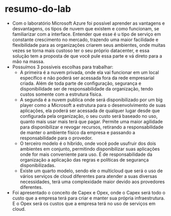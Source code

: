 # resumo-do-lab
 - Com o laboratório Microsoft Azure foi possível aprender as vantagens e desvantagens, os tipos de nuvem que existem e como funcionam, se familiarizar com a interface. Entender que esse é u tipo de serviço em constante crescimento no mercado, trazendo uma maior facilidade e flexibilidade para as organizações criarem seus ambientes, onde muitas vezes se torna mais custoso ter o seu próprio datacenter, e essa solução tem a proposta de que você pule essa parte e vá direto para a mão na massa.
 - Possuímos 3 possíveis escolhas para trabalhar:
   - A primeira é a nuvem privada, onde ela vai funcionar em um local específico e não poderá ser acessada fora da rede empresarial criada. Além de toda parte de configuração, segurança e disponibilidade ser de responsabilidade da organização, tendo custos somente com a estrutura física.
   - A segunda é a nuvem publica onde será disponibilizado por um big player como a Microsoft a estrutura para o desenvolvimento de suas aplicações, ela poderá ser acessada de qualquer lugar desde que configurada pela organização, o seu custo será baseado no uso, quanto mais usar mais terá que pagar. Permite uma maior agilidade para disponibilizar e revogar recursos, retirando a responsabilidade de manter o ambiente físico da empresa e passando a responsabilidade para o provedor.
   - O terceiro modelo é o híbrido, onde você pode usufruir dos dois ambientes em conjunto, permitindo disponibilizar suas aplicações onde for mais conveniente para uso. É de responsabilidade da organização a aplicação das regras e políticas de segurança disponibilizadas.
   - Existe um quarto modelo, sendo ele o multicloud que será o uso de vários serviços de cloud diferentes para atender a suas diversas necessidades, terá uma complexidade maior devido aos provedores diferentes.
 - Foi apresentado o conceito de Capex e Opex, onde o Capex será todo o custo que a empresa terá para criar e manter sua própria infraestrutura. E o Opex será os custos que a empresa terá no uso de serviços em cloud. 
